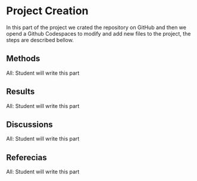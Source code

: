 # Project Creation
In this part of the project we crated the repository on GitHub and then we opend a Github
Codespaces to modify and add new files to the project, the steps are described bellow. 

## Methods
 All:  Student will write this part

## Results
 All:  Student will write this part

## Discussions
 All:  Student will write this part

## Referecias
 All:  Student will write this part

